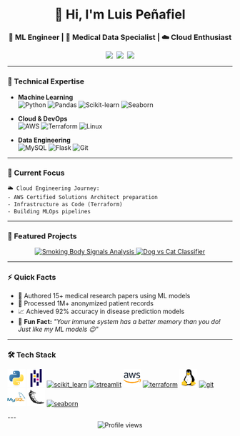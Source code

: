 <h1 align="center">👋 Hi, I'm Luis Peñafiel</h1>
<h3 align="center">🤖 ML Engineer | 🏥 Medical Data Specialist | ☁️ Cloud Enthusiast</h3>

<p align="center" style="display: flex; justify-content: center; gap: 0.5rem;">
  <a href="https://github.com/LuisPenafiel?tab=repositories">
    <img src="https://img.shields.io/badge/📂_Projects-100000?style=for-the-badge&logo=github&logoColor=white&color=181717">
  </a>
  <a href="https://www.linkedin.com/in/luis-peñafiel-palmer/">
    <img src="https://img.shields.io/badge/👔_LinkedIn-0077B5?style=for-the-badge&logo=linkedin&logoColor=white">
  </a>
  <a href="mailto:penafielpalmerluis@gmail.com">
    <img src="https://img.shields.io/badge/📧_Email-D14836?style=for-the-badge&logo=gmail&logoColor=white">
  </a>
</p>

---

### 🔧 Technical Expertise

- **Machine Learning**  
  <img src="https://img.shields.io/badge/Python-3776AB?logo=python&logoColor=white" alt="Python"> 
  <img src="https://img.shields.io/badge/Pandas-150458?logo=pandas&logoColor=white" alt="Pandas">
  <img src="https://img.shields.io/badge/Scikit_learn-F7931E?logo=scikitlearn&logoColor=white" alt="Scikit-learn">
  <img src="https://img.shields.io/badge/Seaborn-2596BE?logoColor=white" alt="Seaborn">

- **Cloud & DevOps**  
  <img src="https://img.shields.io/badge/AWS-232F3E?logo=amazonaws&logoColor=white" alt="AWS">
  <img src="https://img.shields.io/badge/Terraform-7B42BC?logo=terraform&logoColor=white" alt="Terraform">
  <img src="https://img.shields.io/badge/Linux-FCC624?logo=linux&logoColor=black" alt="Linux">

- **Data Engineering**  
  <img src="https://img.shields.io/badge/MySQL-4479A1?logo=mysql&logoColor=white" alt="MySQL">
  <img src="https://img.shields.io/badge/Flask-000000?logo=flask&logoColor=white" alt="Flask">
  <img src="https://img.shields.io/badge/Git-F05032?logo=git&logoColor=white" alt="Git">


---

### 🚀 Current Focus

```text
🌥 Cloud Engineering Journey:
- AWS Certified Solutions Architect preparation
- Infrastructure as Code (Terraform)
- Building MLOps pipelines
```
---

### 📌 Featured Projects

<div align="center"> <a href="https://github.com/LuisPenafiel/Body_Signals_of_Smoking---AWS-Terraform-testing"> <img src="https://github-readme-stats.vercel.app/api/pin/?username=LuisPenafiel&repo=Body_Signals_of_Smoking---AWS-Terraform-testing&theme=dark" alt="Smoking Body Signals Analysis"> </a> <a href="https://github.com/LuisPenafiel/DeepLearning_Dog-Cat_Classify"> <img src="https://github-readme-stats.vercel.app/api/pin/?username=LuisPenafiel&repo=DeepLearning_Dog-Cat_Classify&theme=dark" alt="Dog vs Cat Classifier"> </a> </div>

---

### ⚡ Quick Facts

- 🔬 Authored 15+ medical research papers using ML models
- 🏥 Processed 1M+ anonymized patient records
- 📈 Achieved 92% accuracy in disease prediction models
- 🧠 **Fun Fact:** *"Your immune system has a better memory than you do! Just like my ML models 😉"*

---

### 🛠️ Tech Stack

<p align="left">
  <a href="https://www.python.org" target="_blank" rel="noreferrer"><img src="https://raw.githubusercontent.com/devicons/devicon/master/icons/python/python-original.svg" alt="python" width="40" height="40"/></a>
  <a href="https://pandas.pydata.org/" target="_blank" rel="noreferrer"><img src="https://raw.githubusercontent.com/devicons/devicon/2ae2a900d2f041da66e950e4d48052658d850630/icons/pandas/pandas-original.svg" alt="pandas" width="40" height="40"/></a>
  <a href="https://scikit-learn.org/" target="_blank" rel="noreferrer"><img src="https://upload.wikimedia.org/wikipedia/commons/0/05/Scikit_learn_logo_small.svg" alt="scikit_learn" width="40" height="40"/></a>
  <a href="https://streamlit.io/" target="_blank" rel="noreferrer"><img src="https://streamlit.io/images/brand/streamlit-mark-color.svg" alt="streamlit" width="40" height="40"/></a>
  <a href="https://aws.amazon.com/" target="_blank" rel="noreferrer"><img src="https://raw.githubusercontent.com/devicons/devicon/master/icons/amazonwebservices/amazonwebservices-original-wordmark.svg" alt="aws" width="40" height="40"/></a>
  <a href="https://www.terraform.io/" target="_blank" rel="noreferrer"><img src="https://www.vectorlogo.zone/logos/terraformio/terraformio-icon.svg" alt="terraform" width="40" height="40"/></a>
  <a href="https://www.linux.org/" target="_blank" rel="noreferrer"><img src="https://raw.githubusercontent.com/devicons/devicon/master/icons/linux/linux-original.svg" alt="linux" width="40" height="40"/></a>
  <a href="https://git-scm.com/" target="_blank" rel="noreferrer"><img src="https://www.vectorlogo.zone/logos/git-scm/git-scm-icon.svg" alt="git" width="40" height="40"/></a>
  <a href="https://www.mysql.com/" target="_blank" rel="noreferrer"><img src="https://raw.githubusercontent.com/devicons/devicon/master/icons/mysql/mysql-original-wordmark.svg" alt="mysql" width="40" height="40"/></a>
  <a href="https://flask.palletsprojects.com/" target="_blank" rel="noreferrer"><img src="https://raw.githubusercontent.com/devicons/devicon/master/icons/flask/flask-original.svg" alt="flask" width="40" height="40"/></a>
  <a href="https://seaborn.pydata.org/" target="_blank" rel="noreferrer"><img src="https://seaborn.pydata.org/_images/logo-mark-lightbg.svg" alt="seaborn" width="40" height="40"/></a>
</p>
---

<div align="center">
  <img src="https://komarev.com/ghpvc/?username=LuisPenafiel&label=Profile%20Views&color=blue&style=flat-square" alt="Profile views">
</div>
